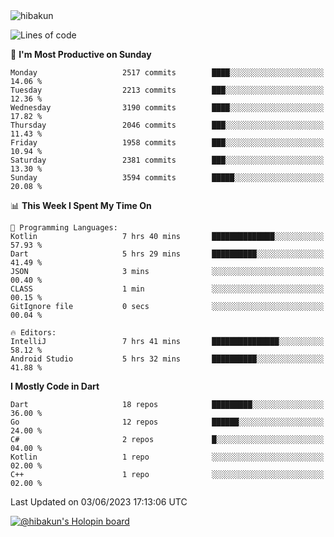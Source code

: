 <img src="https://komarev.com/ghpvc/?username=hibakun&label=Profile%20Views&color=0e75b6&style=flat" alt="hibakun" />

<!--START_SECTION:waka-->
![Lines of code](https://img.shields.io/badge/From%20Hello%20World%20I%27ve%20Written-4.9%20million%20lines%20of%20code-blue)

📅 **I'm Most Productive on Sunday** 

```text
Monday                   2517 commits        ████░░░░░░░░░░░░░░░░░░░░░   14.06 % 
Tuesday                  2213 commits        ███░░░░░░░░░░░░░░░░░░░░░░   12.36 % 
Wednesday                3190 commits        ████░░░░░░░░░░░░░░░░░░░░░   17.82 % 
Thursday                 2046 commits        ███░░░░░░░░░░░░░░░░░░░░░░   11.43 % 
Friday                   1958 commits        ███░░░░░░░░░░░░░░░░░░░░░░   10.94 % 
Saturday                 2381 commits        ███░░░░░░░░░░░░░░░░░░░░░░   13.30 % 
Sunday                   3594 commits        █████░░░░░░░░░░░░░░░░░░░░   20.08 % 
```


📊 **This Week I Spent My Time On** 

```text
💬 Programming Languages: 
Kotlin                   7 hrs 40 mins       ██████████████░░░░░░░░░░░   57.93 % 
Dart                     5 hrs 29 mins       ██████████░░░░░░░░░░░░░░░   41.49 % 
JSON                     3 mins              ░░░░░░░░░░░░░░░░░░░░░░░░░   00.40 % 
CLASS                    1 min               ░░░░░░░░░░░░░░░░░░░░░░░░░   00.15 % 
GitIgnore file           0 secs              ░░░░░░░░░░░░░░░░░░░░░░░░░   00.04 % 

🔥 Editors: 
IntelliJ                 7 hrs 41 mins       ███████████████░░░░░░░░░░   58.12 % 
Android Studio           5 hrs 32 mins       ██████████░░░░░░░░░░░░░░░   41.88 % 
```

**I Mostly Code in Dart** 

```text
Dart                     18 repos            █████████░░░░░░░░░░░░░░░░   36.00 % 
Go                       12 repos            ██████░░░░░░░░░░░░░░░░░░░   24.00 % 
C#                       2 repos             █░░░░░░░░░░░░░░░░░░░░░░░░   04.00 % 
Kotlin                   1 repo              ░░░░░░░░░░░░░░░░░░░░░░░░░   02.00 % 
C++                      1 repo              ░░░░░░░░░░░░░░░░░░░░░░░░░   02.00 % 
```




 Last Updated on 03/06/2023 17:13:06 UTC
<!--END_SECTION:waka-->

[![@hibakun's Holopin board](https://holopin.me/hibakun)](https://holopin.io/@hibakun)
